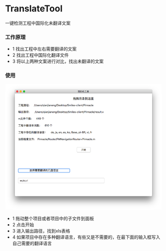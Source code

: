 # TranslateTool
一键检测工程中国际化未翻译文案
### 工作原理
* 1 找出工程中左右需要翻译的文案
* 2 找出工程中国际化翻译文件
* 3 将以上两种文案进行对比，找出未翻译的文案

### 使用
![image](https://raw.githubusercontent.com/suifengqjn/demoimages/master/transTool/1.png)
* 1 拖动整个项目或者项目中的子文件到面板
* 2 点击开始
* 3 进入输出路径，找到xls表格
* 4 如果项目中存在多种翻译语言，有些又是不需要的，在最下面的输入框写入自己需要的翻译语言


